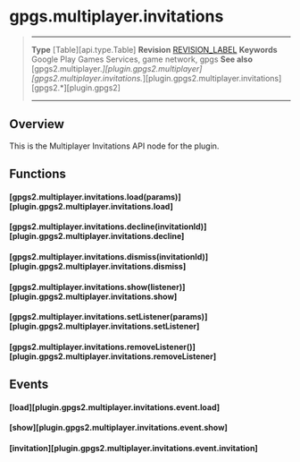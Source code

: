 # gpgs.multiplayer.invitations

> --------------------- ------------------------------------------------------------------------------------------
> __Type__              [Table][api.type.Table]
> __Revision__          [REVISION_LABEL](REVISION_URL)
> __Keywords__          Google Play Games Services, game network, gpgs
> __See also__          [gpgs2.multiplayer.*][plugin.gpgs2.multiplayer]
>                       [gpgs2.multiplayer.invitations.*][plugin.gpgs2.multiplayer.invitations]
>                       [gpgs2.*][plugin.gpgs2]
> --------------------- ------------------------------------------------------------------------------------------

## Overview

This is the Multiplayer Invitations API node for the plugin.

## Functions

#### [gpgs2.multiplayer.invitations.load(params)][plugin.gpgs2.multiplayer.invitations.load]

#### [gpgs2.multiplayer.invitations.decline(invitationId)][plugin.gpgs2.multiplayer.invitations.decline]

#### [gpgs2.multiplayer.invitations.dismiss(invitationId)][plugin.gpgs2.multiplayer.invitations.dismiss]

#### [gpgs2.multiplayer.invitations.show(listener)][plugin.gpgs2.multiplayer.invitations.show]

#### [gpgs2.multiplayer.invitations.setListener(params)][plugin.gpgs2.multiplayer.invitations.setListener]

#### [gpgs2.multiplayer.invitations.removeListener()][plugin.gpgs2.multiplayer.invitations.removeListener]

## Events

#### [load][plugin.gpgs2.multiplayer.invitations.event.load]

#### [show][plugin.gpgs2.multiplayer.invitations.event.show]

#### [invitation][plugin.gpgs2.multiplayer.invitations.event.invitation]